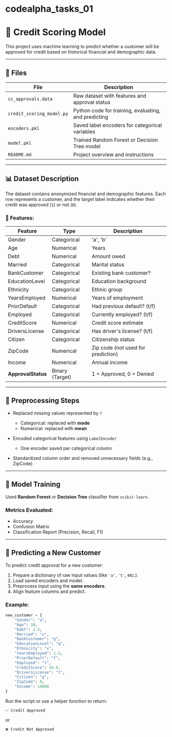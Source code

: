 # codealpha_tasks_01

# 🏦 Credit Scoring Model

This project uses machine learning to predict whether a customer will be approved for credit based on historical financial and demographic data.

---

## 📁 Files

| File                      | Description                                          |
| ------------------------- | ---------------------------------------------------- |
| `cc_approvals.data`       | Raw dataset with features and approval status        |
| `credit_scoring_model.py` | Python code for training, evaluating, and predicting |
| `encoders.pkl`            | Saved label encoders for categorical variables       |
| `model.pkl`               | Trained Random Forest or Decision Tree model         |
| `README.md`               | Project overview and instructions                    |

---

## 📊 Dataset Description

The dataset contains anonymized financial and demographic features. Each row represents a customer, and the target label indicates whether their credit was approved (`1`) or not (`0`).

### 📌 Features:

| Feature            | Type            | Description                        |
| ------------------ | --------------- | ---------------------------------- |
| Gender             | Categorical     | 'a', 'b'                           |
| Age                | Numerical       | Years                              |
| Debt               | Numerical       | Amount owed                        |
| Married            | Categorical     | Marital status                     |
| BankCustomer       | Categorical     | Existing bank customer?            |
| EducationLevel     | Categorical     | Education background               |
| Ethnicity          | Categorical     | Ethnic group                       |
| YearsEmployed      | Numerical       | Years of employment                |
| PriorDefault       | Categorical     | Had previous default? (t/f)        |
| Employed           | Categorical     | Currently employed? (t/f)          |
| CreditScore        | Numerical       | Credit score estimate              |
| DriversLicense     | Categorical     | Has driver's license? (t/f)        |
| Citizen            | Categorical     | Citizenship status                 |
| ZipCode            | Numerical       | Zip code (not used for prediction) |
| Income             | Numerical       | Annual income                      |
| **ApprovalStatus** | Binary (Target) | 1 = Approved, 0 = Denied           |

---

## 🔧 Preprocessing Steps

* Replaced missing values represented by `?`

  * Categorical: replaced with **mode**
  * Numerical: replaced with **mean**
* Encoded categorical features using `LabelEncoder`

  * One encoder saved per categorical column
* Standardized column order and removed unnecessary fields (e.g., ZipCode)

---

## 🤖 Model Training

Used **Random Forest** or **Decision Tree** classifier from `scikit-learn`.

### Metrics Evaluated:

* Accuracy
* Confusion Matrix
* Classification Report (Precision, Recall, F1)

---

## 🔮 Predicting a New Customer

To predict credit approval for a new customer:

1. Prepare a dictionary of raw input values (like `'a'`, `'t'`, etc.).
2. Load saved encoders and model.
3. Preprocess input using the **same encoders**.
4. Align feature columns and predict.

### Example:

```python
new_customer = {
    "Gender": "a",
    "Age": 30,
    "Debt": 2.5,
    "Married": "u",
    "BankCustomer": "g",
    "EducationLevel": "q",
    "Ethnicity": "v",
    "YearsEmployed": 1.5,
    "PriorDefault": "f",
    "Employed": "t",
    "CreditScore": 10.0,
    "DriversLicense": "t",
    "Citizen": "g",
    "ZipCode": 0,
    "Income": 10000
}
```

Run the script or use a helper function to return:

```
✅ Credit Approved
```

or

```
❌ Credit Not Approved
```
